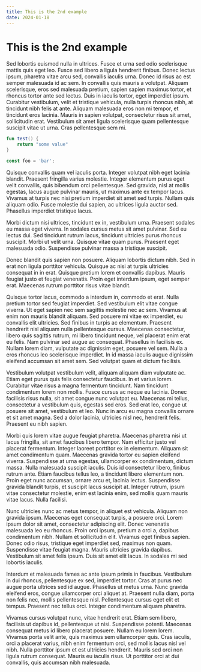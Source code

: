 ```yaml
---
title: This is the 2nd example
date: 2024-01-18
---
```


# This is the 2nd example

Sed lobortis euismod nulla in ultrices. Fusce et urna sed odio scelerisque mattis quis eget leo. Fusce sed libero a ligula hendrerit finibus. Donec lectus ipsum, pharetra vitae arcu sed, convallis iaculis urna. Donec id risus ac est semper malesuada id ac sem. In convallis quis mauris a volutpat. Aliquam scelerisque, eros sed malesuada pretium, sapien sapien maximus tortor, et rhoncus tortor ante sed lectus. Duis in iaculis tortor, eget imperdiet ipsum. Curabitur vestibulum, velit et tristique vehicula, nulla turpis rhoncus nibh, at tincidunt nibh felis at ante. Aliquam malesuada eros non mi tempor, et tincidunt eros lacinia. Mauris in sapien volutpat, consectetur risus sit amet, sollicitudin erat. Vestibulum sit amet ligula scelerisque quam pellentesque suscipit vitae ut urna. Cras pellentesque sem mi.

```kotlin
fun test() {
    return "some value"
}
```

```javascript title="main.kt"
const foo = 'bar';
```


Quisque convallis quam vel iaculis porta. Integer volutpat nibh eget lacinia blandit. Praesent fringilla varius molestie. Integer elementum purus eget velit convallis, quis bibendum orci pellentesque. Sed gravida, nisl at mollis egestas, lacus augue pulvinar mauris, ut maximus ante ex tempor lacus. Vivamus at turpis nec nisi pretium imperdiet sit amet sed turpis. Nullam quis aliquam odio. Fusce molestie dui sapien, ac ultrices ligula auctor sed. Phasellus imperdiet tristique lacus.

Morbi dictum nisi ultrices, tincidunt ex in, vestibulum urna. Praesent sodales eu massa eget viverra. In sodales cursus metus sit amet pulvinar. Sed eu lectus dui. Sed tincidunt rutrum lacus, tincidunt ultricies purus rhoncus suscipit. Morbi ut velit urna. Quisque vitae quam purus. Praesent eget malesuada odio. Suspendisse pulvinar massa a tristique suscipit.

Donec blandit quis sapien non posuere. Aliquam lobortis dictum nibh. Sed in erat non ligula porttitor vehicula. Quisque ac nisi at turpis ultricies consequat in in erat. Quisque pretium lorem et convallis dapibus. Mauris feugiat justo et feugiat venenatis. Proin eget interdum ipsum, eget semper erat. Maecenas rutrum porttitor risus vitae blandit.

Quisque tortor lacus, commodo a interdum in, commodo et erat. Nulla pretium tortor sed feugiat imperdiet. Sed vestibulum elit vitae congue viverra. Ut eget sapien nec sem sagittis molestie nec ac sem. Vivamus at enim non mauris blandit aliquam. Sed posuere mi vitae ex imperdiet, eu convallis elit ultricies. Sed finibus in turpis ac elementum. Praesent hendrerit nisl aliquam nulla pellentesque cursus. Maecenas consectetur, libero quis sagittis rutrum, mi libero tincidunt neque, vel placerat enim erat eu felis. Nam pulvinar sed augue ac consequat. Phasellus in facilisis ex. Nullam lorem diam, vulputate ac dignissim eget, posuere vel sem. Nulla a eros rhoncus leo scelerisque imperdiet. In id massa iaculis augue dignissim eleifend accumsan sit amet sem. Sed volutpat quam et dictum facilisis.

Vestibulum volutpat vestibulum velit, aliquam aliquam diam vulputate ac. Etiam eget purus quis felis consectetur faucibus. In et varius lorem. Curabitur vitae risus a magna fermentum tincidunt. Nam tincidunt condimentum lorem non mollis. Fusce cursus ac neque eu lacinia. Donec facilisis risus nulla, sit amet congue nunc volutpat eu. Maecenas mi tellus, consectetur a vestibulum quis, egestas sed eros. Sed erat leo, congue ut posuere sit amet, vestibulum et leo. Nunc in arcu eu magna convallis ornare et sit amet magna. Sed a dolor lacinia, ultricies nisl nec, hendrerit felis. Praesent eu nibh sapien.

Morbi quis lorem vitae augue feugiat pharetra. Maecenas pharetra nisi ut lacus fringilla, sit amet faucibus libero tempor. Nam efficitur justo vel placerat fermentum. Integer laoreet porttitor ex in elementum. Aliquam sit amet condimentum quam. Maecenas gravida tortor eu sapien eleifend viverra. Suspendisse at urna egestas, ullamcorper ex condimentum, dictum massa. Nulla malesuada suscipit iaculis. Duis id consectetur libero, finibus rutrum ante. Etiam faucibus tellus leo, a tincidunt libero elementum non. Proin eget nunc accumsan, ornare arcu et, lacinia lectus. Suspendisse gravida blandit turpis, et suscipit lacus suscipit at. Integer rutrum, ipsum vitae consectetur molestie, enim est lacinia enim, sed mollis quam mauris vitae lacus. Nulla facilisi.

Nunc ultricies nunc ac metus tempor, in aliquet est vehicula. Aliquam non gravida ipsum. Maecenas eget consequat turpis, a posuere orci. Lorem ipsum dolor sit amet, consectetur adipiscing elit. Donec venenatis malesuada leo eu rhoncus. Proin orci ipsum, pretium a orci a, dapibus condimentum nibh. Nullam et sollicitudin elit. Vivamus eget finibus sapien. Donec odio risus, tristique eget imperdiet sed, maximus non quam. Suspendisse vitae feugiat magna. Mauris ultricies gravida dapibus. Vestibulum sit amet felis ipsum. Duis sit amet elit lacus. In sodales mi sed lobortis iaculis.

Interdum et malesuada fames ac ante ipsum primis in faucibus. Vestibulum in dui rhoncus, pellentesque ex sed, imperdiet tortor. Cras at purus nec augue porta ultrices sed id augue. Phasellus ut metus urna. Nunc gravida eleifend eros, congue ullamcorper orci aliquet at. Praesent nulla diam, porta non felis nec, mollis pellentesque nisl. Pellentesque cursus eget elit et tempus. Praesent nec tellus orci. Integer condimentum aliquam pharetra.

Vivamus cursus volutpat nunc, vitae hendrerit erat. Etiam sem libero, facilisis ut dapibus id, pellentesque ut nisi. Suspendisse potenti. Maecenas consequat metus id libero placerat posuere. Nullam eu lorem lorem. Vivamus porta velit ante, quis maximus sem ullamcorper quis. Cras iaculis, orci a placerat varius, nibh enim fermentum orci, sed mollis lacus nisl vel nibh. Nulla porttitor ipsum et est ultricies hendrerit. Mauris sed orci non ligula rutrum consequat. Mauris eu iaculis risus. Ut porttitor orci at dui convallis, quis accumsan nibh malesuada.

